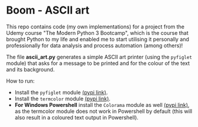 # Boom - ASCII art

This repo contains code (my own implementations) for a project from the Udemy course "The Modern Python 3 Bootcamp", which is the course that brought Python to my life and enabled me to start utilising it personally and professionally for data analysis and process automation (among others)!

The file __ascii_art.py__ generates a simple ASCII art printer (using the `pyfiglet` module) that asks for a message to be printed and for the colour of the text and its background.

How to run:

   - Install the `pyfiglet` module [(pypi link)](https://pypi.org/project/pyfiglet/0.7/).
   - Install the `termcolor` module [(pypi link)](https://pypi.org/project/termcolor/).
   - __For Windows Powershell__ install the `Colorama` module as well [(pypi link)](https://pypi.org/project/colorama/), as the termcolor module        does not work in Powershell by default (this will also result in a coloured text output in Powershell).
